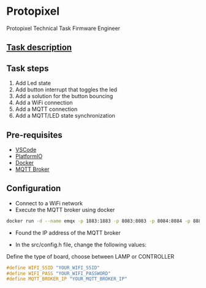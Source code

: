 # Protopixel
Protopixel Technical Task Firmware Engineer

## [Task description](https://protopixel.notion.site/Technical-Task-Firmware-Engineer-41d9b9e8c44248c7967ae2ce0ed0c2be)

## Task steps

1. Add Led state
2. Add button interrupt that toggles the led
3. Add a solution for the button bouncing
4. Add a WiFi connection
5. Add a MQTT connection
6. Add a MQTT/LED state synchronization
 
## Pre-requisites

- [VSCode](https://code.visualstudio.com/download)
- [PlatformIO](https://platformio.org/install/ide?install=vscode)
- [Docker](https://docs.docker.com/get-docker/)
- [MQTT Broker](https://www.emqx.io/downloads)

## Configuration

- Connect to a WiFi network
- Execute the MQTT broker using docker

```bash
docker run -d --name emqx -p 1883:1883 -p 8083:8083 -p 8084:8084 -p 8883:8883 -p 18083:18083 emqx/emqx:5.2.0
```

- Found the IP address of the MQTT broker

- In the src/config.h file, change the following values:

Define the type of board, choose between LAMP or CONTROLLER

```c
#define WIFI_SSID "YOUR_WIFI_SSID"
#define WIFI_PASS "YOUR_WIFI_PASSWORD"
#define MQTT_BROKER_IP "YOUR_MQTT_BROKER_IP"
```